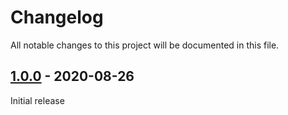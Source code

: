 # Changelog

All notable changes to this project will be documented in this file.

## [1.0.0] - 2020-08-26

Initial release

[1.0.0]: https://github.com/andreekeberg/ml-classify-text-js/releases/tag/1.0.0
